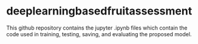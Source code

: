 # deeplearningbasedfruitassessment

This github repository contains the jupyter .ipynb files which contain the code used in training, testing, saving, and evaluating the proposed model.
